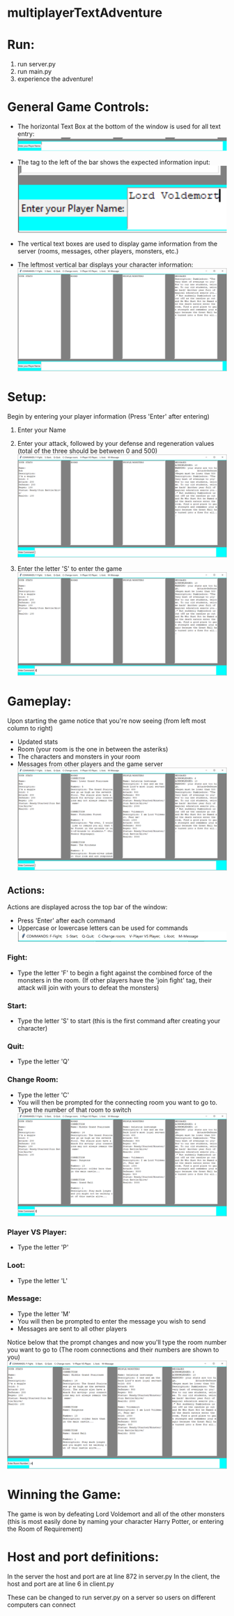 # multiplayerTextAdventure

# Run:

1. run server.py
2. run main.py
3. experience the adventure!


# General Game Controls:

- The horizontal Text Box at the bottom of the window is used for all text entry:
![alt text](https://github.com/karllundgren/multiplayerTextAdventure/blob/master/images/bottomBarGui.PNG)

- The tag to the left of the bar shows the expected information input:
![alt text](https://github.com/karllundgren/multiplayerTextAdventure/blob/master/images/bottomBarPrompt.PNG)

- The vertical text boxes are used to display game information from the server (rooms, messages, other players, monsters, etc.)
- The leftmost vertical bar displays your character information:
![alt text](https://github.com/karllundgren/multiplayerTextAdventure/blob/master/images/gui1.PNG)


# Setup:

Begin by entering your player information (Press 'Enter' after entering)
1. Enter your Name

2. Enter your attack, followed by your defense and regeneration values (total of the three should be between 0 and 500)
![alt text](https://github.com/karllundgren/multiplayerTextAdventure/blob/master/images/gui2.PNG)

3. Enter the letter 'S' to enter the game
![alt text](https://github.com/karllundgren/multiplayerTextAdventure/blob/master/images/guiStart.PNG)

# Gameplay:

Upon starting the game notice that you're now seeing (from left most column to right)
- Updated stats 
- Room (your room is the one in between the asteriks)
- The characters and monsters in your room
- Messages from other players and the game server
![alt text](https://github.com/karllundgren/multiplayerTextAdventure/blob/master/images/guiStarted.PNG)

## Actions:
Actions are displayed across the top bar of the window:
- Press 'Enter' after each command
- Uppercase or lowercase letters can be used for commands
![alt text](https://github.com/karllundgren/multiplayerTextAdventure/blob/master/images/guiTopBar.PNG)

### Fight:
- Type the letter 'F' to begin a fight against the combined force of the monsters in the room. (If other players have the 'join fight' tag, their attack will join with yours to defeat the monsters)
### Start:
- Type the letter 'S' to start (this is the first command after creating your character)

### Quit:
- Type the letter 'Q'

### Change Room:
- Type the letter 'C'
- You will then be prompted for the connecting room you want to go to. Type the number of that room to switch
![alt text](https://github.com/karllundgren/multiplayerTextAdventure/blob/master/images/guiChangeRoom1.PNG)

### Player VS Player:
- Type the letter 'P'

### Loot:
- Type the letter 'L'

### Message:
- Type the letter 'M'
- You will then be prompted to enter the message you wish to send
- Messages are sent to all other players

Notice below that the prompt changes and now you'll type the room number you want to go to
(The room connections and their numbers are shown to you)
![alt text](https://github.com/karllundgren/multiplayerTextAdventure/blob/master/images/guiChangeRoom2.PNG)


# Winning the Game:

The game is won by defeating Lord Voldemort and all of the other monsters (this is most easily done by naming your character Harry Potter, or entering the Room of Requirement)

# Host and port definitions:

In the server the host and port are at line 872 in server.py
In the client, the host and port are at line 6 in client.py

These can be changed to run server.py on a server so users on different computers can connect
